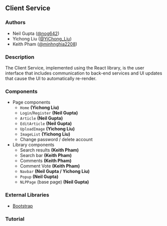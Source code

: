 ## Client Service

### Authors

- Neil Gupta ([@nog642](https://github.com/nog642))
- Yichong Liu ([@YiChong_Liu](https://github.com/YiChong-Liu))
- Keith Pham ([@minhnghia2208](https://github.com/minhnghia2208))

### Description

The Client Service, implemented using the React library, is the user interface that includes communication to back-end services and UI updates that cause the UI to automatically re-render.

### Components

* Page components
    * `Home` **(Yichong Liu)**
    * `Login`/`Register` **(Neil Gupta)**
    * `Article` **(Neil Gupta)**
    * `EditArticle` **(Neil Gupta)**
    * `UploadImage`  **(Yichong Liu)**
    * `ImageList`  **(Yichong Liu)**
    * Change password / delete account
* Library components
    * Search results **(Keith Pham)**
    * Search bar **(Keith Pham)**
    * Comments **(Keith Pham)**
    * Comment Vote  **(Keith Pham)**
    * `Navbar` **(Neil Gupta / Yichong Liu)**
    * `Popup` **(Neil Gupta)**
    * `NLPPage` (base page) **(Neil Gupta)**

### External Libraries
* [Bootstrap](https://getbootstrap.com/)

### Tutorial
